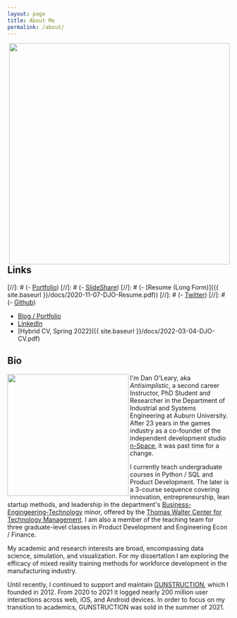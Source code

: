 ```yaml
---
layout: page
title: About Me
permalink: /about/
---
```

<img align="right" width="500" src="{{site.baseurl}}/images/au-nsi-gsi.png">

## Links

[//]: # (- [Portfolio](https://olearydj.github.io/antisimplistic/markdown/portfolio/2020/11/07/portfolio-index.html))
[//]: # (- [SlideShare](https://www.slideshare.net/Antisimplistic))
[//]: # (- [Resume (Long Form)]({{ site.baseurl }}/docs/2020-11-07-DJO-Resume.pdf))
[//]: # (- [Twitter](https://twitter.com/antisimplistic))
[//]: # (- [Github](https://github.com/olearydj))

- [Blog / Portfolio](https://olearydj.github.io/antisimplistic/)
- [LinkedIn](https://www.linkedin.com/in/djoleary/)
- [Hybrid CV, Spring 2022]({{ site.baseurl }}/docs/2022-03-04-DJO-CV.pdf)

## Bio
<img align="left" height="275" src="{{site.baseurl}}/images/hello.png">

I'm Dan O'Leary, aka *Antisimplistic*, a second career Instructor, PhD Student and Researcher in the Department of Industrial and Systems Engineering at Auburn University. After 23 years in the games industry as a co-founder of the independent development studio [n-Space](https://en.wikipedia.org/wiki/N-Space), it was past time for a change.

I currently teach undergraduate courses in Python / SQL and Product Development. The later is a 3-course sequence covering innovation, entrepreneurship, lean startup methods, and leadership in the department's [Business-Engingeering-Technology](http://www.eng.auburn.edu/research/centers/twc/bet-program/index.html) minor, offered by the [Thomas Walter Center for Technology Management](http://www.eng.auburn.edu/research/centers/twc/index.html). I am also a member of the teaching team for three graduate-level classes in Product Development and Engineering Econ / Finance.

My academic and research interests are broad, encompassing data science, simulation, and visualization. For my dissertation I am exploring the efficacy of mixed reality training methods for  workforce development in the manufacturing industry.

Until recently, I continued to support and maintain [GUNSTRUCTION](https://gunstruction.net), which I founded in 2012. From 2020 to 2021 it logged nearly 200 million user interactions across web, iOS, and Android devices. In order to focus on my transition to academics, GUNSTRUCTION was sold in the summer of 2021.
